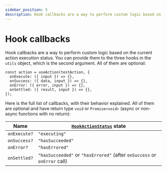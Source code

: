 ```yaml
---
sidebar_position: 5
description: Hook callbacks are a way to perform custom logic based on the current action execution status.
---
```


# Hook callbacks

Hook callbacks are a way to perform custom logic based on the current action execution status. You can provide them to the three hooks in the `utils` object, which is the second argument. All of them are optional:

```tsx
const action = useAction(testAction, {
  onExecute: ({ input }) => {},
  onSuccess: ({ data, input }) => {},
  onError: ({ error, input }) => {},
  onSettled: ({ result, input }) => {},
});
```

Here is the full list of callbacks, with their behavior explained. All of them are optional and have return type `void` or `Promise<void>` (async or non-async functions with no return):

| Name         | [`HookActionStatus`](/docs/types#hookactionstatus) state                 |
| ------------ | -----------------------------------------------------------------------  |
| `onExecute?` | `"executing"`                                                            |
| `onSuccess?` | `"hasSucceeded"`                                                         |
| `onError?`   | `"hasErrored"`                                                           | 
| `onSettled?` | `"hasSucceeded"` or `"hasErrored"` (after `onSuccess` or `onError` call) |